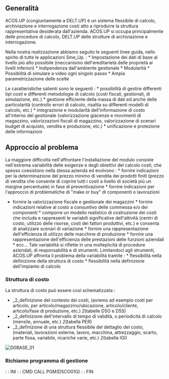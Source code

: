 ## Generalità
ACOS.UP (congiuntamente a DELT.UP) è un sistema flessibile di calcolo, archiviazione e interrogazione costi atto a riprodurre la struttura rappresentativa desiderata dall'azienda.
ACOS.UP si occupa principalmente delle procedure di calcolo, DELT.UP delle strutture di archiviazione e interrogazione.

Nella nostra realizzazione abbiamo seguito le seguenti linee guida, nello spirito di tutte le applicazioni Sme_Up. : 
 \* Impostazione dei dati di base al livello più alto possibile (meccanismo dell'ereditarietà delle proprietà ai livelli inferiori)
 \* Indipendenza dall'ambiente gestionale
 \* Modularità
 \* Possibilità di simulare a video ogni singolo passo
 \* Ampia parametrizzazione delle scelte

Le caratteristiche salienti sono le seguenti : 
 \* possibilità di gestire differenti tipi costi e differenti metodologie di calcolo (costi fiscali, gestionali, di simulazione, etc.)
 \* gestione efficiente della massa di dati ed anche delle particolarità (controllo errori di calcolo, risalita su differenti modelli di calcolo, etc.)
 \* integrazione e modularità dell'informazione di costo all'interno del gestionale (valorizzazione giacenze e movimenti di magazzino, valorizzazioni fiscali di magazzino, valorizzazione di scenari budget di acquisto, vendita e produzione, etc.)
 \* unificazione e protezione delle informazioni

## Approccio al problema
La maggiore difficoltà nell'affrontare l'installazione del modulo consiste nell'estrema variabilità delle esigenze e degli obiettivi del calcolo costi, che spesso coesistono nella stessa azienda ed evolvono : 
 \* fornire indicazioni per la determinazione del prezzo minimo di vendita dei prodotti finiti (prezzo di vendita che consente di coprire tutti i costi a livello di società più un margine percentuale) in fase di preventivazione
 \* fornire indicazioni per l'approccio di problematiche di "make or buy" di componenti o lavorazioni
-  fornire la valorizzazione fiscale e gestionale dei magazzini
 \* fornire indicazioni relative al costo a consuntivo delle commessa e/o dei componenti
 \* comporre un modello realistico di costruzione dei costi che includa e rappresenti le variabili significative dell'attività (centri di costo, utilizzo delle risorse, costi dei fattori produttivi, etc.) e consenta di analizzare scenari di variazione
 \* fornire una rappresentazione dell'efficienza di utilizzo delle macchine di produzione
 \* fornire una rappresentazione dell'efficienza delle prestazioni delle funzioni aziendali
 \* ecc...
Tale variabilità si riflette in una molteplicità di procedure aziendali, di responsabilità e di strumenti. Limitandoci agli strumenti, ACOS.UP affronta il problema della variabilità tramite : 
 \* flessibilità nella definizione della struttura di costo
 \* flessibilità nella definizione dell'impianto di calcolo
### Struttura di costo
La struttura di costo può essere così schematizzata : 

 - _2_definizione del contesto dei costi, (avremo ad esempio costi per articolo, per articolo/magazzino/ubicazione, articolo/cliente, articolo/fase di produzione, etc.) _2_(tabelle D5O e D5S)
 - _2_definizione dell'intervallo di tempo di validità, o periodicità di calcolo (mensile, annuale, etc.) _2_(tabella PER)
 - _2_definizione di una struttura flessibile del dettaglio del costo, (materiali, lavorazioni esterne, lavoro, macchina, attrezzaggio, scarto, parte fissa, variabile, ricariche varie, etc.) _2_(tabella IGI)

![D0BASE_01](https://doc.smeup.com/immagini/D0BASE/D0BASE_01.png)
### Richiamo programma di gestione
 :  : INI
 :  : CMD CALL PGM(D5CO01G)
 :  : FIN
